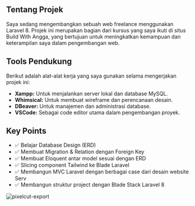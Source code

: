 <h2>Tentang Projek</h2>
<p>Saya sedang mengembangkan sebuah web freelance menggunakan Laravel 8. Projek ini merupakan bagian dari kursus yang saya ikuti di situs Build With Angga, yang bertujuan untuk meningkatkan kemampuan dan keterampilan saya dalam pengembangan web.</p>

<h2>Tools Pendukung</h2>
<p>Berikut adalah alat-alat kerja yang saya gunakan selama mengerjakan projek ini:</p>
<ul>
    <li><strong>Xampp:</strong> Untuk menjalankan server lokal dan database MySQL.</li>
    <li><strong>Whimsical:</strong> Untuk membuat wireframe dan perencanaan desain.</li>
    <li><strong>DBeaver:</strong> Untuk manajemen dan administrasi database.</li>
    <li><strong>VSCode:</strong> Sebagai code editor utama dalam pengembangan proyek.</li>
</ul>

<h2>Key Points</h2>
<ul>
    <li>✅ Belajar Database Design (ERD)</li>
    <li>✅ Membuat Migration & Relation dengan Foreign Key</li>
    <li>✅ Membuat Eloquent antar model sesuai dengan ERD</li>
    <li>✅ Slicing component Tailwind ke Blade Laravel</li>
    <li>✅ Membangun MVC Laravel dengan berbagai case dari desain website Serv</li>
    <li>✅ Membangun struktur project dengan Blade Stack Laravel 8</li>
</ul>

![pixelcut-export](https://github.com/Zakyftrrhmn/Freelance_Service_Laravel8_BWA/assets/121219447/7ee407db-4e76-4f45-b0ed-bca44be10da8)
